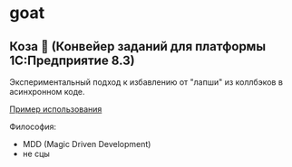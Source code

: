 # goat

## Коза 🤘 (Конвейер заданий для платформы 1С:Предприятие 8.3)

Экспериментальный подход к избавлению от "лапши" из коллбэков в асинхронном коде.

[Пример использования](https://github.com/tsukanov-as/goat/blob/dev/src/DataProcessors/%D0%A2%D0%B5%D1%81%D1%82/Forms/%D0%A4%D0%BE%D1%80%D0%BC%D0%B0/Ext/Form/Module.bsl)

Философия:
* MDD (Magic Driven Development)
* не сцы